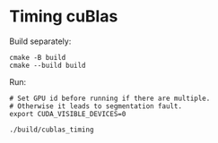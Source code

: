 # Timing cuBlas

Build separately:

```
cmake -B build
cmake --build build
```

Run:

```
# Set GPU id before running if there are multiple.
# Otherwise it leads to segmentation fault.
export CUDA_VISIBLE_DEVICES=0

./build/cublas_timing
```
